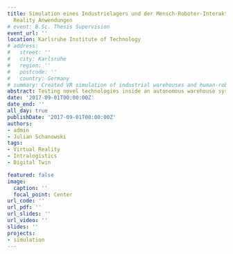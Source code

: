 ```yaml
---
title: Simulation eines Industrielagers und der Mensch-Roboter-Interaktion durch Virtual
  Reality Anwendungen
# event: B.Sc. Thesis Supervision
event_url: ''
location: Karlsruhe Institute of Technology
# address:
#   street: ''
#   city: Karlsruhe
#   region: ''
#   postcode: ''
#   country: Germany
# summary: Created VR simulation of industrial warehouses and human-robot interaction
abstract: Testing novel technologies inside an autonomous warehouse system is unfeasible, as the end user would have to stop their entire operation to conduct the tests. In the project SafeLog, the aim is to bring a human operator safely into such an automated environment. To test how the human and the safety infrastructure surrounding them influences the system, a virtual reality (VR) environment has been built. This environment automatically creates a warehouse based on the warehouse description file. The environment is connected to a realistic fleet management system that controls the fleet of mobile robots. Using this environment we can safely test novel augmented reality interactions, as well as human-centered planning and intention estimation.
date: '2017-09-01T00:00:00Z'
date_end: ''
all_day: true
publishDate: '2017-09-01T00:00:00Z'
authors:
- admin
- Julian Schanowski
tags:
- Virtual Reality
- Intralogistics
- Digital Twin

featured: false
image:
  caption: ''
  focal_point: Center
url_code: ''
url_pdf: ''
url_slides: ''
url_video: ''
slides: ''
projects:
- simulation
---
```


